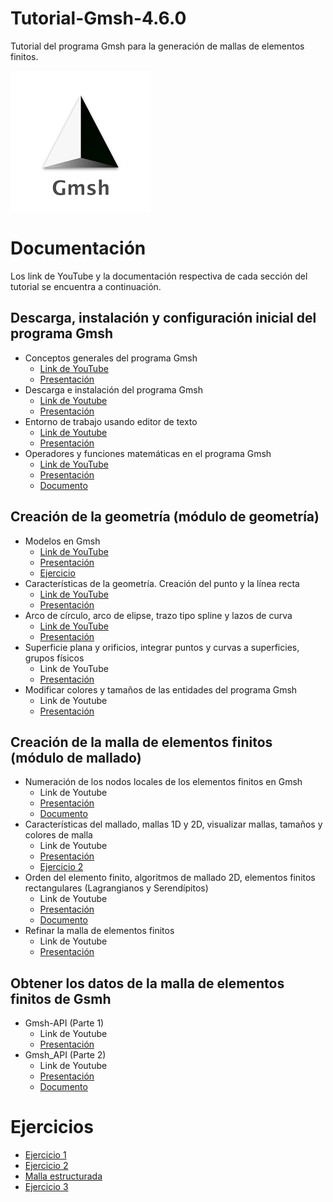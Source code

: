 # Tutorial-Gmsh-4.6.0

Tutorial del programa Gmsh para la generación de mallas de elementos finitos.

![icon_gmsh.png](Figuras/icon_gmsh.png)

# Documentación

Los link de YouTube y la documentación respectiva de cada sección del tutorial se encuentra a continuación.

## Descarga, instalación y configuración inicial del programa Gmsh

- Conceptos generales del programa Gmsh
  - [Link de YouTube](https://youtu.be/2QsVaXXPNoE)
  - [Presentación](Presentaciones/01_Conceptos_generales_de_Gmsh.pdf)
- Descarga e instalación del programa Gmsh
  - [Link de Youtube](https://youtu.be/BEkoTLlJo2k)
  - [Presentación](Presentaciones/02_Descarga_e_instalación_de_Gmsh.pdf)
- Entorno de trabajo usando editor de texto
  - [Link de Youtube](https://youtu.be/7Tl0bo0jNxw)
  - [Presentación](Presentaciones/03_Entorno_de_trabajo_editor_de_texto.pdf)
- Operadores y funciones matemáticas en el programa Gmsh
  - [Link de YouTube](https://youtu.be/3fqRG-5_K9U)
  - [Presentación](Presentaciones/04_Operadores_y_funciones_en_Gmsh_presentación.pdf)
  - [Documento](Documentos/04_Operadores_y_funciones_matemáticas_en_Gmsh_documento.pdf)


## Creación de la geometría (módulo de geometría)

- Modelos en Gmsh
  - [Link de YouTube](https://youtu.be/r5GpXITldSI)
  - [Presentación](Presentaciones/05_Modelos_en_Gmsh.pdf)
  - [Ejercicio](Ejercicios/Ejercicio_1.md)
- Características de la geometría. Creación del punto y la línea recta
  - [Link de YouTube](https://youtu.be/Q06-Dr7pSwk)
  - [Presentación](Presentaciones/06_Características_geometría-creación_punto_línea_recta.pdf)
- Arco de círculo, arco de elipse, trazo tipo spline y lazos de curva
  - [Link de YouTube](https://youtu.be/vbY1QlT1-Ew)
  - [Presentación](Presentaciones/07_Arcos_círculo_elipse-trazo_spline-lazo_de_curva.pdf)
- Superficie plana y orificios, integrar puntos y curvas a superficies, grupos físicos
  - Link de YouTube
  - [Presentación](Presentaciones/08_Superficie_plana-puntos_y_curvas_en_superficies-grupos_físicos.pdf)
- Modificar colores y tamaños de las entidades del programa Gmsh
  - Link de Youtube
  - [Presentación](Presentaciones/09_Modificar_colores_y_tamaños_en_entidades.pdf)


## Creación de la malla de elementos finitos (módulo de mallado)

- Numeración de los nodos locales de los elementos finitos en Gmsh
  - Link de Youtube
  - [Presentación](Presentaciones/10_Numeración_elementos_finitos_presentación.pdf)
  - [Documento](Documentos/10_Numeración_elementos_finitos_documento.pdf)
- Características del mallado, mallas 1D y 2D, visualizar mallas, tamaños y colores de malla
  - Link de Youtube
  - [Presentación](Presentaciones/11_Mallas_1D_2D_visualizar_tamaños_y_colores.pdf)
  - [Ejercicio 2](Ejercicios/Ejercicio_2.md)
- Orden del elemento finito, algoritmos de mallado 2D, elementos finitos rectangulares (Lagrangianos y Serendípitos)
  - Link de Youtube
  - [Presentación](Presentaciones/12_Orden-algoritmos_mallado_2D-elementos_rectangulares.pdf)
  - [Documento](Documentos/Documentos_algoritmos_mallado/algoritmos_mallado.md)
- Refinar la malla de elementos finitos
  - Link de Youtube
  - [Presentación](Presentaciones/13_Refinar_malla_de_elementos_finitos.pdf)


## Obtener los datos de la malla de elementos finitos de Gsmh

- Gmsh-API (Parte 1)
  - Link de Youtube
  - [Presentación](Presentaciones/14_Extraer_datos_malla_Gmsh_API_parte_1.pdf)
- Gmsh_API (Parte 2)
  - Link de Youtube
  - [Presentación](Presentaciones/14_Extraer_datos_malla_Gmsh_API_parte_2.pdf)
  - [Documento](Documentos/14_Tipos_de_elementos_en_Gmsh.pdf)
 

# Ejercicios

- [Ejercicio 1](Ejercicios/Ejercicio_1/)
- [Ejercicio 2](Ejercicios/Ejercicio_2/)
- [Malla estructurada](Ejercicios/Malla_estructurada/)
- [Ejercicio 3](Ejercicios/Ejercicio_3/)


